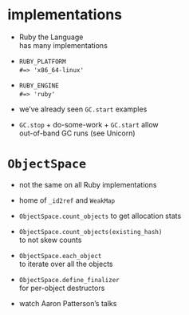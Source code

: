 # implementations

* Ruby the Language<br />has many implementations
<!-- .element: class="fragment" -->

* `RUBY_PLATFORM`<br />`#=> 'x86_64-linux'`
<!-- .element: class="fragment" -->

* `RUBY_ENGINE`<br />`#=> 'ruby'`
<!-- .element: class="fragment" -->

* we’ve already seen `GC.start` examples
<!-- .element: class="fragment" -->

* `GC.stop` + do-some-work + `GC.start` allow<br />out-of-band GC runs (see Unicorn)
<!-- .element: class="fragment" -->


# `ObjectSpace`

* not the same on all Ruby implementations
<!-- .element: class="fragment" -->

* home of `_id2ref` and `WeakMap`
<!-- .element: class="fragment" -->

* `ObjectSpace.count_objects` to get allocation stats
<!-- .element: class="fragment" -->

* `ObjectSpace.count_objects(existing_hash)`<br />to not skew counts
<!-- .element: class="fragment" -->

* `ObjectSpace.each_object`<br />to iterate over all the objects
<!-- .element: class="fragment" -->

* `ObjectSpace.define_finalizer`<br />for per-object destructors
<!-- .element: class="fragment" -->

* watch Aaron Patterson’s talks
<!-- .element: class="fragment" -->
